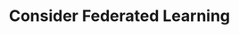 ---
layout: tactic

title:  "Consider Federated Learning"
tags: machine-learning deployment 
t-sort: "Awesome Tactic"
t-type: "Architectural Tactic"
categories: green-ml-enabled-systems
t-description: "Federated learning (FL) is a machine learning approach that aims to train a shared ML model on decentralized devices. Instead of sending raw data to a central server, FL trains the model directly on the devices where the data is generated, such as mobile phones or edge devices. Only the trained data or updated model parameters are then sent to a central server. Federated learning decreases the resources needed for transferring large amounts of data to a central server, which results in improved energy efficiency."
t-participant: "Software Designer"
t-artifact: "Decentralized Device"
t-context: "Machine Learning"
t-feature: "Model Training"
t-intent: "Improve energy efficiency by applying federated learning to minimize data transfers, if applicable"
t-targetQA: "Energy Efficiency"
t-relatedQA: "Accuracy"
t-measuredimpact: 
t-source: "Minsu Kim, Walid Saad, Mohammad Mozaffari, and Merouane Debbah. 2021. On the Tradeoff between Energy, Precision, and Accuracy in Federated Quantized Neural Networks. In ICC 2022 - IEEE International Conference on Communications. 2194–2199."
t-source-doi: "https://doi.org/10.1109/ICC45855.2022.9838362"
t-diagram: "consider-federated-learning.png"
---